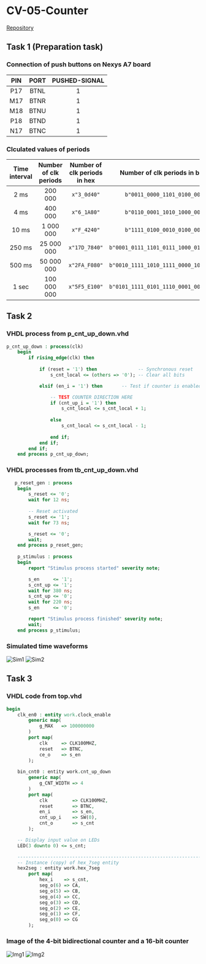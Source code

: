 # CV-05-Counter
[Repository](https://github.com/Vitekmasa)

## Task 1 (Preparation task)
### Connection of push buttons on Nexys A7 board
| **PIN** | **PORT** | **PUSHED-SIGNAL** |
| :-: | :-: | :-: |
| P17 | BTNL | 1 |
| M17 | BTNR | 1 |
| M18 | BTNU | 1 |
| P18 | BTND | 1 |
| N17 | BTNC | 1 |

### Clculated values of periods
| **Time interval** | **Number of clk periods** | **Number of clk periods in hex** | **Number of clk periods in binary** |
   | :-: | :-: | :-: | :-: |
   | 2&nbsp;ms | 200 000 | `x"3_0d40"` | `b"0011_0000_1101_0100_0000"` |
   | 4&nbsp;ms | 400 000 | `x"6_1A80"` | `b"0110_0001_1010_1000_0000"` |
   | 10&nbsp;ms | 1 000 000 | `x"F_4240"` | `b"1111_0100_0010_0100_0000"` |
   | 250&nbsp;ms | 25 000 000 | `x"17D_7840"` | `b"0001_0111_1101_0111_1000_0100_0000"` |
   | 500&nbsp;ms | 50 000 000 | `x"2FA_F080"` | `b"0010_1111_1010_1111_0000_1000_0000"` |
   | 1&nbsp;sec | 100 000 000 | `x"5F5_E100"` | `b"0101_1111_0101_1110_0001_0000_0000"` |
   
## Task 2
### VHDL process from p_cnt_up_down.vhd
```vhdl
p_cnt_up_down : process(clk)
    begin
        if rising_edge(clk) then
        
            if (reset = '1') then               -- Synchronous reset
                s_cnt_local <= (others => '0'); -- Clear all bits

            elsif (en_i = '1') then       -- Test if counter is enabled

                -- TEST COUNTER DIRECTION HERE
                if (cnt_up_i = '1') then
                    s_cnt_local <= s_cnt_local + 1;
                
                else 
                    s_cnt_local <= s_cnt_local - 1;
                    
                end if;
            end if;
        end if;
    end process p_cnt_up_down;
```
### VHDL processes from tb_cnt_up_down.vhd
```vhdl
   p_reset_gen : process
    begin
        s_reset <= '0';
        wait for 12 ns;
        
        -- Reset activated
        s_reset <= '1';
        wait for 73 ns;

        s_reset <= '0';
        wait;
    end process p_reset_gen;
    
    p_stimulus : process
    begin
        report "Stimulus process started" severity note;

        s_en     <= '1';
        s_cnt_up <= '1';
        wait for 380 ns;
        s_cnt_up <= '0';
        wait for 220 ns;
        s_en     <= '0';

        report "Stimulus process finished" severity note;
        wait;
    end process p_stimulus;
```

### Simulated time waveforms
![Sim1](Sim1.png)
![Sim2](Sim2.png)
## Task 3
### VHDL code from top.vhd
```vhdl
begin
    clk_en0 : entity work.clock_enable
        generic map(
            g_MAX   => 100000000
        )
        port map(
            clk     => CLK100MHZ,
            reset   => BTNC,
            ce_o    => s_en
        );
        
    bin_cnt0 : entity work.cnt_up_down
        generic map(
            g_CNT_WIDTH => 4
        )
        port map(
            clk         => CLK100MHZ,     
            reset       => BTNC, 
            en_i        => s_en, 
            cnt_up_i    => SW(0),
            cnt_o       => s_cnt
        );

    -- Display input value on LEDs
    LED(3 downto 0) <= s_cnt;

    --------------------------------------------------------------------
    -- Instance (copy) of hex_7seg entity
    hex2seg : entity work.hex_7seg
        port map(
            hex_i    => s_cnt,
            seg_o(6) => CA,
            seg_o(5) => CB,
            seg_o(4) => CC,
            seg_o(3) => CD,
            seg_o(2) => CE,
            seg_o(1) => CF,
            seg_o(0) => CG
        );
```

### Image of the 4-bit bidirectional counter and a 16-bit counter
![Img1](Img1.png)
![Img2](Img2.png)
